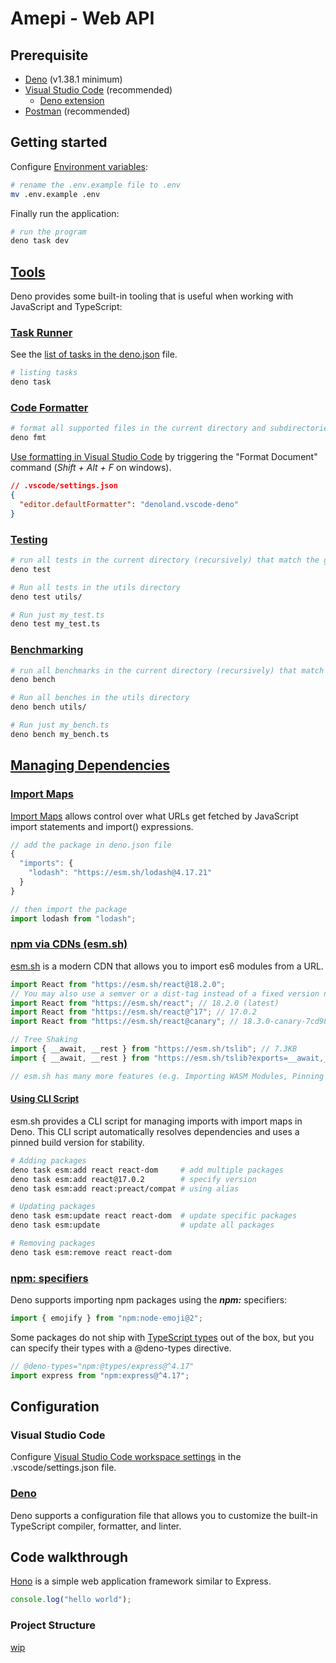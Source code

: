 # Amepi - Web API

## Prerequisite

- [Deno](https://docs.deno.com/runtime/manual/getting_started/installation)
  (v1.38.1 minimum)
- [Visual Studio Code](https://code.visualstudio.com/) (recommended)
  - [Deno extension](https://marketplace.visualstudio.com/items?itemName=denoland.vscode-deno)
- [Postman](https://www.postman.com) (recommended)

## Getting started

Configure
[Environment variables](https://docs.deno.com/runtime/manual/basics/env_variables#env-file):

```bash
# rename the .env.example file to .env
mv .env.example .env
```

Finally run the application:

```bash
# run the program
deno task dev
```

## [Tools](https://docs.deno.com/runtime/manual/tools/)

Deno provides some built-in tooling that is useful when working with JavaScript
and TypeScript:

### [Task Runner](https://docs.deno.com/runtime/manual/tools/task_runner)

See the
[list of tasks in the deno.json](https://docs.deno.com/runtime/manual/getting_started/configuration_file#tasks)
file.

```bash
# listing tasks
deno task
```

### [Code Formatter](https://docs.deno.com/runtime/manual/tools/formatter)

```bash
# format all supported files in the current directory and subdirectories
deno fmt
```

[Use formatting in Visual Studio Code](https://docs.deno.com/runtime/manual/references/vscode_deno/#using-formatting)
by triggering the "Format Document" command (_Shift + Alt + F_ on windows).

```json
// .vscode/settings.json
{
  "editor.defaultFormatter": "denoland.vscode-deno"
}
```

### [Testing](https://docs.deno.com/runtime/manual/basics/testing/)

```bash
# run all tests in the current directory (recursively) that match the glob {*_,*.,}test.{ts, tsx, mts, js, mjs, jsx}
deno test

# Run all tests in the utils directory
deno test utils/

# Run just my_test.ts
deno test my_test.ts
```

### [Benchmarking](https://docs.deno.com/runtime/manual/tools/benchmarker)

```bash
# run all benchmarks in the current directory (recursively) that match the glob {*_,*.,}bench.{ts, tsx, mts, js, mjs, jsx}
deno bench

# Run all benches in the utils directory
deno bench utils/

# Run just my_bench.ts
deno bench my_bench.ts
```

## [Managing Dependencies](https://docs.deno.com/runtime/tutorials/manage_dependencies)

### [Import Maps](https://docs.deno.com/runtime/manual/basics/import_maps)

[Import Maps](https://github.com/WICG/import-maps) allows control over what URLs
get fetched by JavaScript import statements and import() expressions.

```js
// add the package in deno.json file
{
  "imports": {
    "lodash": "https://esm.sh/lodash@4.17.21"
  }
}

// then import the package
import lodash from "lodash";
```

### [npm via CDNs (esm.sh)](https://docs.deno.com/runtime/manual/node/cdns#esmsh)

[esm.sh](https://esm.sh/) is a modern CDN that allows you to import es6 modules
from a URL.

```js
import React from "https://esm.sh/react@18.2.0";
// You may also use a semver or a dist-tag instead of a fixed version number
import React from "https://esm.sh/react"; // 18.2.0 (latest)
import React from "https://esm.sh/react@^17"; // 17.0.2
import React from "https://esm.sh/react@canary"; // 18.3.0-canary-7cd98ef2b-20230509

// Tree Shaking
import { __await, __rest } from "https://esm.sh/tslib"; // 7.3KB
import { __await, __rest } from "https://esm.sh/tslib?exports=__await,__rest"; // 489B

// esm.sh has many more features (e.g. Importing WASM Modules, Pinning Build Version...)
```

#### [Using CLI Script](https://esm.sh/#cli)

esm.sh provides a CLI script for managing imports with import maps in Deno. This
CLI script automatically resolves dependencies and uses a pinned build version
for stability.

```bash
# Adding packages
deno task esm:add react react-dom     # add multiple packages
deno task esm:add react@17.0.2        # specify version
deno task esm:add react:preact/compat # using alias

# Updating packages
deno task esm:update react react-dom  # update specific packages
deno task esm:update                  # update all packages

# Removing packages
deno task esm:remove react react-dom
```

### [npm: specifiers](https://docs.deno.com/runtime/manual/node/npm_specifiers)

Deno supports importing npm packages using the **_npm:_** specifiers:

```js
import { emojify } from "npm:node-emoji@2";
```

Some packages do not ship with
[TypeScript types](https://docs.deno.com/runtime/manual/node/npm_specifiers#typescript-types)
out of the box, but you can specify their types with a @deno-types directive.

```js
// @deno-types="npm:@types/express@^4.17"
import express from "npm:express@^4.17";
```

## Configuration

### Visual Studio Code

Configure
[Visual Studio Code workspace settings](https://code.visualstudio.com/docs/editor/workspaces#_workspace-settings)
in the .vscode/settings.json file.

### [Deno](https://docs.deno.com/runtime/manual/getting_started/configuration_file)

Deno supports a configuration file that allows you to customize the built-in TypeScript compiler, formatter, and linter.

## Code walkthrough

[Hono](https://hono.dev/) is a simple web application framework similar to
Express.

```js
console.log("hello world");
```
### Project Structure

[wip](https://nextjs.org/docs/getting-started/project-structure)
